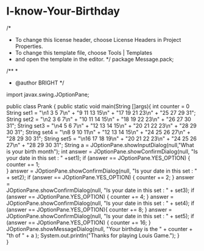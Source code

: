 # I-know-Your-Birthday
/*
 * To change this license header, choose License Headers in Project Properties.
 * To change this template file, choose Tools | Templates
 * and open the template in the editor.
 */
package Message.pack;

/**
 *
 * @author BRIGHT
 */

import javax.swing.JOptionPane;

public class Prank {
    public static void main(String []args){
        int counter = 0
        String set1 = 
                "\n1 3 5 7\n" +
                "9 11 13 15\n" +
                "17 19 21 23\n" +
                "25 27 29 31";
        String set2 = 
                "\n2 3 6 7\n" +
                "10 11 14 15\n" + 
                "18 19 22 23\n" + 
                "26 27 30 31";
        String set3 = 
                "\n4 5 6 7\n" +
                "12 13 14 15\n" + 
                "20 21 22 23\n" + 
                "28 29 30 31";
        String set4 = 
                "\n8 9 10 11\n" + 
                "12 13 14 15\n" + 
                "24 25 26 27\n" + 
                "28 29 30 31";
        String set5 = 
                "\n16 17 18 19\n" + 
                "20 21 22 23\n" + 
                "24 25 26 27\n" + 
                "28 29 30 31";
        String a = JOptionPane.showInputDialog(null,"What is your birth month");
        int answer = 
        JOptionPane.showConfirmDialog(null,
                "Is your date in this set : " +set1);
        if (answer == JOptionPane.YES_OPTION) {
            counter += 1;    
        }
        answer = 
        JOptionPane.showConfirmDialog(null,
                "Is your date in this set : " +
                set2);
        if (answer == JOptionPane.YES_OPTION) {
            counter += 2;
        }
        answer =         
        JOptionPane.showConfirmDialog(null,
                "Is your date in this set : " +
                set3);
        if (answer == JOptionPane.YES_OPTION) {
            counter += 4;
        }
        answer =         
        JOptionPane.showConfirmDialog(null,
                "Is your date in this set : " +
                set4);
        if (answer == JOptionPane.YES_OPTION){
            counter += 8;
        }
        answer =         
        JOptionPane.showConfirmDialog(null,
                "Is your date in this set : " + 
                set5);
        if (answer == JOptionPane.YES_OPTION) {
            counter += 16;
        }
        JOptionPane.showMessageDialog(null,
                "Your birthday is the " +
                        counter + "th of " + a  );
        System.out.println("Thanks for playing Louis Game.");
    }    
}
